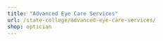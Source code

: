 ```yaml
---
title: "Advanced Eye Care Services"
url: /state-college/advanced-eye-care-services/
shop: optician
---
```

